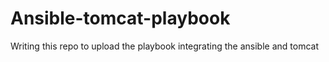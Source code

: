 # Ansible-tomcat-playbook
Writing this repo to upload the playbook integrating the ansible and tomcat
